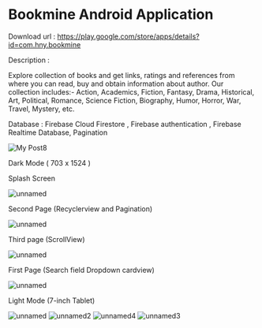 # Bookmine Android Application

Download url : https://play.google.com/store/apps/details?id=com.hny.bookmine

Description : 

Explore collection of books and get links, ratings and references from where you can read, buy and obtain information about author.
Our collection includes:- Action, Academics, Fiction, Fantasy, Drama, Historical, Art, Political, Romance, Science Fiction, Biography, Humor, Horror, War, Travel, Mystery, etc.

Database : Firebase Cloud Firestore , Firebase authentication , Firebase Realtime Database, Pagination 


![My Post8](https://user-images.githubusercontent.com/46632001/120571819-885de680-c438-11eb-8755-f85d53485202.jpg)


Dark Mode ( 703 x 1524 )

Splash Screen 

![unnamed](https://user-images.githubusercontent.com/46632001/120359876-cae2ce80-c325-11eb-822d-bf0a743fc678.png)

Second Page (Recyclerview and Pagination)

![unnamed](https://user-images.githubusercontent.com/46632001/120359932-d9c98100-c325-11eb-9dd4-345ad00c90bd.png)

Third page (ScrollView)

![unnamed](https://user-images.githubusercontent.com/46632001/120360004-ec43ba80-c325-11eb-951a-4e81412386d2.png)

First Page (Search field Dropdown cardview)

![unnamed](https://user-images.githubusercontent.com/46632001/120360092-01204e00-c326-11eb-9bf6-fb0775dd4213.png)

Light Mode (7-inch Tablet)

![unnamed](https://user-images.githubusercontent.com/46632001/120360282-3462dd00-c326-11eb-8805-cfa6290e65e6.png) ![unnamed2](https://user-images.githubusercontent.com/46632001/120360286-34fb7380-c326-11eb-9381-0bcb69064806.png)
![unnamed4](https://user-images.githubusercontent.com/46632001/120360277-3331b000-c326-11eb-9ce3-146b6dc14ae4.png) ![unnamed3](https://user-images.githubusercontent.com/46632001/120360290-35940a00-c326-11eb-8c29-5d13939399f0.png)








